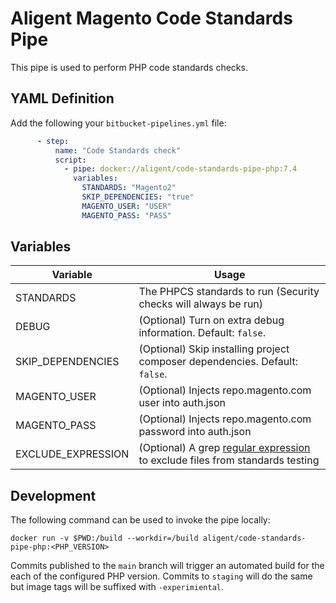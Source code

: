 # Aligent Magento Code Standards Pipe


This pipe is used to perform PHP code standards checks.

## YAML Definition

Add the following your `bitbucket-pipelines.yml` file:

```yaml
      - step:
          name: "Code Standards check"
          script:
            - pipe: docker://aligent/code-standards-pipe-php:7.4
              variables:
                STANDARDS: "Magento2"
                SKIP_DEPENDENCIES: "true"
                MAGENTO_USER: "USER"
                MAGENTO_PASS: "PASS"
```
## Variables

| Variable              | Usage                                                       |
| --------------------- | ----------------------------------------------------------- |
| STANDARDS             | The PHPCS standards to run (Security checks will always be run) |
| DEBUG                 | (Optional) Turn on extra debug information. Default: `false`. |
| SKIP_DEPENDENCIES     | (Optional) Skip installing project composer dependencies. Default: `false`. |
| MAGENTO_USER          | (Optional) Injects repo.magento.com user into auth.json |
| MAGENTO_PASS          | (Optional) Injects repo.magento.com password into auth.json|
| EXCLUDE_EXPRESSION    | (Optional) A grep [regular expression](https://www.gnu.org/software/grep/manual/html_node/Basic-vs-Extended.html) to exclude files from standards testing|

## Development

The following command can be used to invoke the pipe locally:
```
docker run -v $PWD:/build --workdir=/build aligent/code-standards-pipe-php:<PHP_VERSION>
```

Commits published to the `main` branch  will trigger an automated build for the each of the configured PHP version.
Commits to `staging` will do the same but image tags will be suffixed with `-experimiental`.
